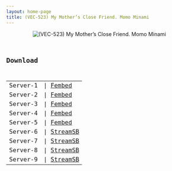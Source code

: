 ```yaml
---
layout: home-page
title: (VEC-523) My Mother’s Close Friend. Momo Minami
---
```

<center>
<img src="https://blogger.googleusercontent.com/img/b/R29vZ2xl/AVvXsEjPpfvmt4H4iM_rPwivctPIT7dRa8rnRx99jazMtMAWfX-kepYuNsPaHyhpF-QF2-9-QdT1wQkS-T3j6UiD2dO1mPutKUZoKRBjuhgfr1wu9tD7DPv8b1qnmEvInK1kZL9O6jITpIreZx7pgF0XDOSEO-sEFPWjCLUzxRKQ5PL-iStmhJk_7-N3_q4U/s16000/vec523pl.jpg" alt="(VEC-523) My Mother’s Close Friend. Momo Minami">
</center>
<pre><code>
<h2>Download</h2>
<table><tbody>
<tr>
<td>Server-1</td>
<td>| <a href="https://javpoll.com/f/3p88xhm7n1-e1mp" target="_blank">Fembed</a></td>
</tr>
<tr>
<tr>
<td>Server-2</td>
<td>| <a href="https://fakyutube.com/f/1jxz0tj4lmmgwlz" target="_blank">Fembed</a></td>
</tr>
<tr>
<td>Server-3</td>
<td>| <a href="https://mycloudzz.com/f/nxgwlu24847w5pr" target="_blank">Fembed</a></td>
</tr>
<tr>
<td>Server-4</td>
<td>| <a href="https://mycloudzz.com/f/y5w-qcexlx3le1p" target="_blank">Fembed</a></td>
</tr>
<tr>
<td>Server-5</td>
<td>| <a href="https://watchjavnow.xyz/f/68xl7t0ry8e7jpk" target="_blank">Fembed</a></td>
</tr>
<td>Server-6</td>
<td>| <a href="https://streamsb.net/d/3ro9gmun96hd.html" target="_blank">StreamSB</a></td>
</tr>
<tr>
<td>Server-7</td>
<td>| <a href="https://tubesb.com/d/4brmfv6khxib.html" target="_blank">StreamSB</a></td>
</tr>
<tr>
<td>Server-8</td>
<td>| <a href="https://streamsb.net/d/xseh3rcew4vb.html" target="_blank">StreamSB</a></td>
</tr>
<tr>
<td>Server-9</td>
<td>| <a href="https://javside.com/d/n8xdfnoiy1wb.html" target="_blank">StreamSB</a></td>
</tr>
</tbody></table>
</code></pre>

